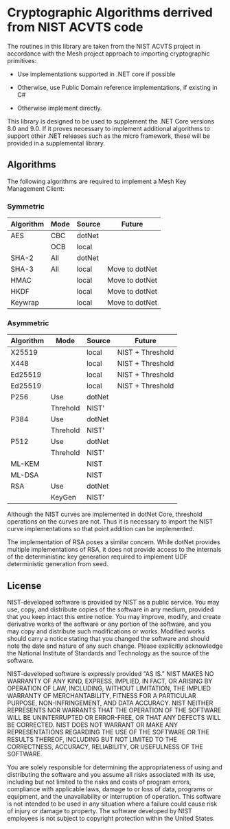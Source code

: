 ﻿# Cryptographic Algorithms derrived from NIST ACVTS code

The routines in this library are taken from the NIST ACVTS project in accordance
with the Mesh project approach to importing cryptographic primitives:

* Use implementations supported in .NET core if possible

* Otherwise, use Public Domain reference implementations, if existing in C#

* Otherwise implement directly.

This library is designed to be used to supplement the .NET Core versions 8.0 and 9.0. If it proves necessary to implement additional algorithms to support other .NET releases such as the micro framework, these will be provided in a supplemental library.

## Algorithms

The following algorithms are required to implement a Mesh Key Management Client:

### Symmetric

| Algorithm		| Mode		| Source	| Future			|
|---------------|-----------|-----------|-------------------|
| AES			| CBC		| dotNet	|					|
|				| OCB		| local		|					|
| SHA-2			| All		| dotNet	| 					|
| SHA-3			| All		| local		| Move to dotNet	|
| HMAC			|			| local		| Move to dotNet	|
| HKDF			|			| local		| Move to dotNet	|
| Keywrap		|			| local		| Move to dotNet	|

### Asymmetric

| Algorithm		| Mode		| Source	| Future			| 
|---------------|-----------|-----------|-------------------|
| X25519		|			| local		| NIST + Threshold	| 
| X448			|			| local		| NIST + Threshold	| 
| Ed25519		|			| local		| NIST + Threshold	| 
| Ed25519		|			| local		| NIST + Threshold	| 
| P256			| Use		| dotNet	|					| 
|				| Threhold	| NIST'		|					|
| P384			| Use		| dotNet	|					| 
|				| Threhold	| NIST'		|					|
| P512			| Use		| dotNet	|					| 
|				| Threhold	| NIST'		|					|
| ML-KEM		|			| NIST		|					| 
| ML-DSA		|			| NIST		|					| 
| RSA			| Use		| dotNet	|					| 
|				| KeyGen	| NIST'		|					|

Although the NIST curves are implemented in dotNet Core, threshold operations on the curves are not. Thus it is necessary to import the NIST curve implementations so that point addition can be implemented.

The implementation of RSA poses a similar concern. While dotNet provides multiple implementations of RSA, it does not provide access to the internals of the deterministinc key generation required to implement UDF deterministic generation from seed.


## License

NIST-developed software is provided by NIST as a public service. You may use, copy, and distribute copies of the software in any medium, provided that you keep intact this entire notice. You may improve, modify, and create derivative works of the software or any portion of the software, and you may copy and distribute such modifications or works. Modified works should carry a notice stating that you changed the software and should note the date and nature of any such change. Please explicitly acknowledge the National Institute of Standards and Technology as the source of the software.

NIST-developed software is expressly provided "AS IS." NIST MAKES NO WARRANTY OF ANY KIND, EXPRESS, IMPLIED, IN FACT, OR ARISING BY OPERATION OF LAW, INCLUDING, WITHOUT LIMITATION, THE IMPLIED WARRANTY OF MERCHANTABILITY, FITNESS FOR A PARTICULAR PURPOSE, NON-INFRINGEMENT, AND DATA ACCURACY. NIST NEITHER REPRESENTS NOR WARRANTS THAT THE OPERATION OF THE SOFTWARE WILL BE UNINTERRUPTED OR ERROR-FREE, OR THAT ANY DEFECTS WILL BE CORRECTED. NIST DOES NOT WARRANT OR MAKE ANY REPRESENTATIONS REGARDING THE USE OF THE SOFTWARE OR THE RESULTS THEREOF, INCLUDING BUT NOT LIMITED TO THE CORRECTNESS, ACCURACY, RELIABILITY, OR USEFULNESS OF THE SOFTWARE.

You are solely responsible for determining the appropriateness of using and distributing the software and you assume all risks associated with its use, including but not limited to the risks and costs of program errors, compliance with applicable laws, damage to or loss of data, programs or equipment, and the unavailability or interruption of operation. This software is not intended to be used in any situation where a failure could cause risk of injury or damage to property. The software developed by NIST employees is not subject to copyright protection within the United States.